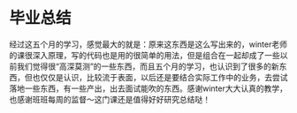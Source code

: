 # 毕业总结
经过这五个月的学习，感觉最大的就是：原来这东西是这么写出来的，winter老师的课很深入原理，写的代码也是用的很简单的用法，但是组合在一起却成了一些以前我们觉得很“高深莫测”的一些东西，而且五个月的学习，也认识到了很多的新东西，但也仅仅是认识，比较流于表面，以后还是要结合实际工作中的业务，去尝试落地一些东西，有一些产出，出去面试能吹的东西。感谢winter大大认真的教学，也感谢班班每周的监督～这门课还是值得好好研究总结哒！